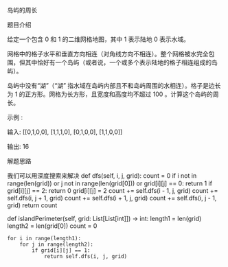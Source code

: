 岛屿的周长

题目介绍

给定一个包含 0 和 1 的二维网格地图，其中 1 表示陆地 0 表示水域。

网格中的格子水平和垂直方向相连（对角线方向不相连）。整个网格被水完全包围，但其中恰好有一个岛屿（或者说，一个或多个表示陆地的格子相连组成的岛屿）。

岛屿中没有“湖”（“湖” 指水域在岛屿内部且不和岛屿周围的水相连）。格子是边长为 1 的正方形。网格为长方形，且宽度和高度均不超过 100 。计算这个岛屿的周长。

示例 :

输入:
[[0,1,0,0],
 [1,1,1,0],
 [0,1,0,0],
 [1,1,0,0]]

输出: 16

解题思路

我们可以用深度搜索来解决
def dfs(self, i, j, grid):
	count = 0
    if i not in range(len(grid)) or j not in range(len(grid[0])) or grid[i][j] == 0:
    	return 1
    if grid[i][j] == 2:
        return 0
    grid[i][j] = 2
    count += self.dfs(i - 1, j, grid)
    count += self.dfs(i, j + 1, grid)
    count += self.dfs(i + 1, j, grid)
    count += self.dfs(i, j - 1, grid)
    return count

def islandPerimeter(self, grid: List[List[int]]) -> int:
    length1 = len(grid)
    length2 = len(grid[0])
    count = 0
	
    for i in range(length1):
    	for j in range(length2):
        	if grid[i][j] == 1:
            	return self.dfs(i, j, grid)

